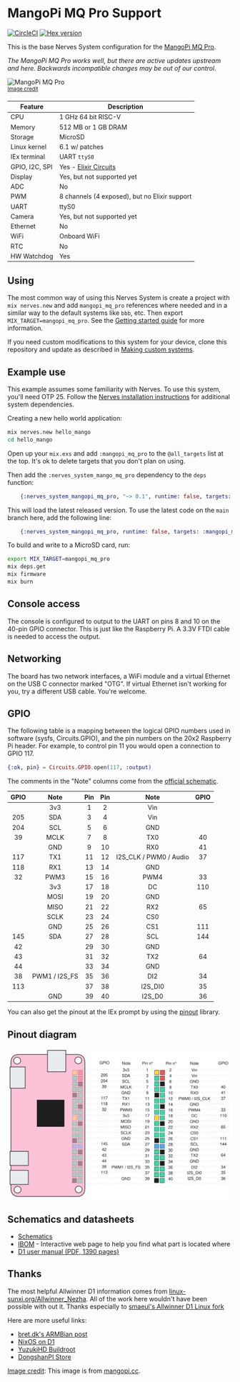 # MangoPi MQ Pro Support

[![CircleCI](https://circleci.com/gh/nerves-project/nerves_system_mangopi_mq_pro.svg?style=svg)](https://circleci.com/gh/nerves-project/nerves_system_mangopi_mq_pro)
[![Hex version](https://img.shields.io/hexpm/v/nerves_system_mangopi_mq_pro.svg "Hex version")](https://hex.pm/packages/nerves_system_mangopi_mq_pro)

This is the base Nerves System configuration for the [MangoPi MQ Pro](#mangopi).

*The MangoPi MQ Pro works well, but there are active updates upstream and here. Backwards incompatible changes may be out of our control.*

![MangoPi MQ Pro](assets/images/mq-pro-pink-t.png)
<br><sup>[Image credit](#mangopi)</sup>

| Feature              | Description                     |
| -------------------- | ------------------------------- |
| CPU                  | 1 GHz 64 bit RISC-V             |
| Memory               | 512 MB or 1 GB DRAM             |
| Storage              | MicroSD                         |
| Linux kernel         | 6.1 w/ patches                  |
| IEx terminal         | UART `ttyS0`                    |
| GPIO, I2C, SPI       | Yes - [Elixir Circuits](https://github.com/elixir-circuits) |
| Display              | Yes, but not supported yet      |
| ADC                  | No                              |
| PWM                  | 8 channels (4 exposed), but no Elixir support      |
| UART                 | ttyS0                           |
| Camera               | Yes, but not supported yet      |
| Ethernet             | No                              |
| WiFi                 | Onboard WiFi                    |
| RTC                  | No                              |
| HW Watchdog          | Yes                             |

## Using

The most common way of using this Nerves System is create a project with `mix
nerves.new` and add `mangopi_mq_pro` references where needed and in a similar way
to the default systems like `bbb`, etc. Then export `MIX_TARGET=mangopi_mq_pro`.
See the [Getting started
guide](https://hexdocs.pm/nerves/getting-started.html#creating-a-new-nerves-app)
for more information.

If you need custom modifications to this system for your device, clone this
repository and update as described in [Making custom
systems](https://hexdocs.pm/nerves/customizing-systems.html).

## Example use

This example assumes some familiarity with Nerves. To use this system, you'll
need OTP 25. Follow the [Nerves installation
instructions](https://github.com/nerves-project/nerves/blob/main/docs/Installation.md)
for additional system dependencies.

Creating a new hello world application:

```sh
mix nerves.new hello_mango
cd hello_mango
```

Open up your `mix.exs` and add `:mangopi_mq_pro` to the `@all_targets` list at
the top. It's ok to delete targets that you don't plan on using.

Then add the `:nerves_system_mango_mq_pro` dependency to the `deps` function:

```elixir
    {:nerves_system_mangopi_mq_pro, "~> 0.1", runtime: false, targets: :mangopi_mq_pro},
```

This will load the latest released version. To use the latest code on the `main`
branch here, add the following line:

```elixir
    {:nerves_system_mangopi_mq_pro, runtime: false, targets: :mangopi_mq_pro, nerves: [compile: true], git: "https://github.com/nerves-project/nerves_system_mangopi_mq_pro", branch: "main"}
```

To build and write to a MicroSD card, run:

```sh
export MIX_TARGET=mangopi_mq_pro
mix deps.get
mix firmware
mix burn
```

## Console access

The console is configured to output to the UART on pins 8 and 10 on the 40-pin
GPIO connector. This is just like the Raspberry Pi. A 3.3V FTDI cable is needed
to access the output.

## Networking

The board has two network interfaces, a WiFi module and a virtual Ethernet on
the USB C connector marked "OTG". If virtual Ethernet isn't working for you, try
a different USB cable. You're welcome.

## GPIO

The following table is a mapping between the logical GPIO numbers used in
software (sysfs, Circuits.GPIO), and the pin numbers on the 20x2 Raspberry Pi
header. For example, to control pin 11 you would open a connection to GPIO 117.

```elixir
{:ok, pin} = Circuits.GPIO.open(117, :output)
```

The comments in the "Note" columns come from the [official schematic](https://mangopi.org/_media/mq-pro-sch-v12.pdf#page=3).

| GPIO | Note | Pin | Pin | Note | GPIO |
| :--: | :--: | :-: | :-: | :--: | :--: |
|      | 3v3  |  1  |  2  | Vin  |      |
| 205  | SDA  |  3  | 4   | Vin  |      |
| 204  | SCL  |  5  | 6   | GND  |      |
| 39   | MCLK |  7  | 8   | TX0  | 40   |
|      | GND  |  9  | 10  | RX0  | 41   |
| 117  | TX1  | 11  | 12  | I2S_CLK / PWM0 / Audio | 37   |
| 118  | RX1  | 13  | 14  | GND  |      |
| 32   | PWM3 | 15  | 16  | PWM4 | 33   |
|      | 3v3  | 17  | 18  | DC   | 110  |
|      | MOSI | 19  | 20  | GND  |      |
|      | MISO | 21  | 22  | RX2  | 65   |
|      | SCLK | 23  | 24  | CS0  |      |
|      | GND  | 25  | 26  | CS1  | 111  |
| 145  | SDA  | 27  | 28  | SCL  | 144  |
| 42   |      | 29  | 30  | GND  |      |
| 43   |      | 31  | 32  | TX2  | 64   |
| 44   |      | 33  | 34  | GND  |      |
| 38   | PWM1 / I2S_FS | 35  | 36  | DI2  | 34   |
| 113  |      | 37  | 38  | I2S_DI0  | 35   |
|      | GND  | 39  | 40  | I2S_D0   | 36   |

You can also get the pinout at the IEx prompt by using the
[pinout](https://hex.pm/packages/pinout) library.

## Pinout diagram

![© CC-0 4.0 Lucas Sifoni](/assets/MangoPI_MQ_PRO_Pinout.svg)

## Schematics and datasheets

* [Schematics](https://mangopi.org/_media/mq-pro-sch-v12.pdf)
* [IBOM](https://mangopi.org/_media/mq-pro-v12-ibom.html) - Interactive web page
  to help you find what part is located where
* [D1 user manual (PDF, 1390 pages)](https://mangopi.org/_media/d1-h_user_manual_v1.0.pdf)

## Thanks

The most helpful Allwinner D1 information comes from
[linux-sunxi.org/Allwinner_Nezha](https://linux-sunxi.org/Allwinner_Nezha). All
of the work here wouldn't have been possible with out it. Thanks especially to
[smaeul's Allwinner D1 Linux fork](https://github.com/smaeul/linux/tree/riscv/d1-wip/arch/riscv)

Here are more useful links:

* [bret.dk's ARMBian post](https://bret.dk/armbian-on-the-mangopi-mq-pro/)
* [NixOS on D1](https://github.com/chuangzhu/nixos-sun20iw1p1)
* [YuzukiHD Buildroot](https://github.com/YuzukiHD/Buildroot-YuzukiSBC)
* [DongshanPI Store](https://www.aliexpress.com/item/3256803971669780.html)

[Image credit](#mangopi): This image is from [mangopi.cc](https://mangopi.cc/mangopi_mqpro).

